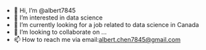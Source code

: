- 👋 Hi, I’m @albert7845
- 👀 I’m interested in data science
- 🌱 I’m currently looking for a job related to data science in Canada
- 💞️ I’m looking to collaborate on ...
- 📫 How to reach me via email:albert.chen7845@gmail.com

<!---
albert7845/albert7845 is a ✨ special ✨ repository because its `README.md` (this file) appears on your GitHub profile.
You can click the Preview link to take a look at your changes.
--->

